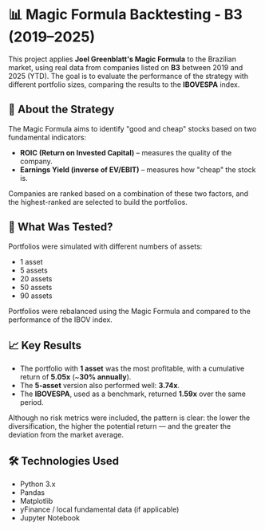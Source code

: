 ﻿# 📊 Magic Formula Backtesting - B3 (2019–2025)

This project applies **Joel Greenblatt's Magic Formula** to the Brazilian market, using real data from companies listed on **B3** between 2019 and 2025 (YTD). The goal is to evaluate the performance of the strategy with different portfolio sizes, comparing the results to the **IBOVESPA** index.

## 🧠 About the Strategy

The Magic Formula aims to identify "good and cheap" stocks based on two fundamental indicators:

- **ROIC (Return on Invested Capital)** – measures the quality of the company.
- **Earnings Yield (inverse of EV/EBIT)** – measures how "cheap" the stock is.

Companies are ranked based on a combination of these two factors, and the highest-ranked are selected to build the portfolios.

## 🔬 What Was Tested?

Portfolios were simulated with different numbers of assets:

- 1 asset  
- 5 assets  
- 20 assets  
- 50 assets  
- 90 assets  

Portfolios were rebalanced using the Magic Formula and compared to the performance of the IBOV index.

## 📈 Key Results

- The portfolio with **1 asset** was the most profitable, with a cumulative return of **5.05x** (~**30% annually**).
- The **5-asset** version also performed well: **3.74x**.
- The **IBOVESPA**, used as a benchmark, returned **1.59x** over the same period.

Although no risk metrics were included, the pattern is clear: the lower the diversification, the higher the potential return — and the greater the deviation from the market average.

## 🛠️ Technologies Used

- Python 3.x  
- Pandas  
- Matplotlib  
- yFinance / local fundamental data (if applicable)  
- Jupyter Notebook
